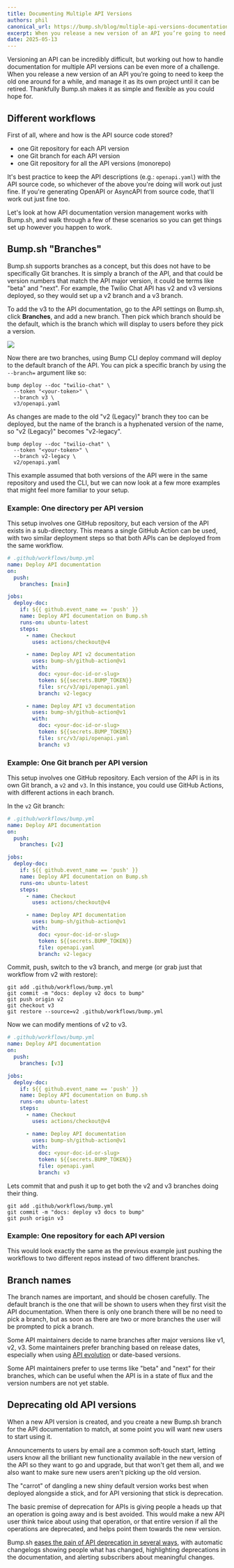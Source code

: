 ```yaml
---
title: Documenting Multiple API Versions
authors: phil
canonical_url: https://bump.sh/blog/multiple-api-versions-documentation
excerpt: When you release a new version of an API you’re going to need to keep the old one around for a while, and keep the documentation up to date until it can be retired.
date: 2025-05-13
---
```


Versioning an API can be incredibly difficult, but working out how to handle documentation for multiple API versions can be even more of a challenge. When you release a new version of an API you’re going to need to keep the old one around for a while, and manage it as its own project until it can be retired. Thankfully Bump.sh makes it as simple and flexible as you could hope for. 

## Different workflows

First of all, where and how is the API source code stored? 

- one Git repository for each API version
- one Git branch for each API version
- one Git repository for all the API versions (monorepo)

It's best practice to keep the API descriptions (e.g.: `openapi.yaml`) with the API source code, so whichever of the above you're doing will work out just fine. If you're generating OpenAPI or AsyncAPI from source code, that'll work out just fine too. 

Let's look at how API documentation version management works with Bump.sh, and walk through a few of these scenarios so you can get things set up however you happen to work.

## Bump.sh "Branches"

Bump.sh supports branches as a concept, but this does not have to be specifically Git branches. It is simply a branch of the API, and that could be version numbers that match the API major version, it could be terms like "beta" and "next". For example, the Twilio Chat API has v2 and v3 versions deployed, so they would set up a v2 branch and a v3 branch.

To add the v3 to the API documentation, go to the API settings on Bump.sh, click **Branches**, and add a new branch. Then pick which branch should be the default, which is the branch which will display to users before they pick a version.

![](/images/guides/documenting-multiple-versions/set-branches.png)

Now there are two branches, using Bump CLI deploy command will deploy to the default branch of the API. You can pick a specific branch by using the `--branch=` argument like so:

```shell
bump deploy --doc "twilio-chat" \
  --token "<your-token>" \
  --branch v3 \
  v3/openapi.yaml
```

As changes are made to the old "v2 (Legacy)" branch they too can be deployed, but the name of the branch is a hyphenated version of the name, so "v2 (Legacy)" becomes "v2-legacy".

```shell
bump deploy --doc "twilio-chat" \
  --token "<your-token>" \
  --branch v2-legacy \
  v2/openapi.yaml
```

This example assumed that both versions of the API were in the same repository and used the CLI, but we can now look at a few more examples that might feel more familiar to your setup.

### Example: One directory per API version

This setup involves one GitHub repository, but each version of the API exists in a sub-directory. This means a single GitHub Action can be used, with two similar deployment steps so that both APIs can be deployed from the same workflow.

```yaml
# .github/workflows/bump.yml
name: Deploy API documentation
on:
  push:
    branches: [main]

jobs:
  deploy-doc:
    if: ${{ github.event_name == 'push' }}
    name: Deploy API documentation on Bump.sh
    runs-on: ubuntu-latest
    steps:
      - name: Checkout
        uses: actions/checkout@v4

      - name: Deploy API v2 documentation
        uses: bump-sh/github-action@v1
        with:
          doc: <your-doc-id-or-slug>
          token: ${{secrets.BUMP_TOKEN}}
          file: src/v3/api/openapi.yaml
          branch: v2-legacy

      - name: Deploy API v3 documentation
        uses: bump-sh/github-action@v1
        with:
          doc: <your-doc-id-or-slug>
          token: ${{secrets.BUMP_TOKEN}}
          file: src/v3/api/openapi.yaml
          branch: v3
```

### Example: One Git branch per API version

This setup involves one GitHub repository. Each version of the API is in its own
Git branch, a `v2` and `v3`. In this instance, you could use GitHub Actions,
with different actions in each branch.

In the `v2` Git branch:

```yaml
# .github/workflows/bump.yml
name: Deploy API documentation
on:
  push:
    branches: [v2]

jobs:
  deploy-doc:
    if: ${{ github.event_name == 'push' }}
    name: Deploy API documentation on Bump.sh
    runs-on: ubuntu-latest
    steps:
      - name: Checkout
        uses: actions/checkout@v4

      - name: Deploy API documentation
        uses: bump-sh/github-action@v1
        with:
          doc: <your-doc-id-or-slug>
          token: ${{secrets.BUMP_TOKEN}}
          file: openapi.yaml
          branch: v2-legacy
```

Commit, push, switch to the v3 branch, and merge (or grab just that workflow from v2 with restore):

```shell
git add .github/workflows/bump.yml
git commit -m "docs: deploy v2 docs to bump"
git push origin v2
git checkout v3
git restore --source=v2 .github/workflows/bump.yml
```

Now we can modify mentions of v2 to v3.

```yaml
# .github/workflows/bump.yml
name: Deploy API documentation
on:
  push:
    branches: [v3]

jobs:
  deploy-doc:
    if: ${{ github.event_name == 'push' }}
    name: Deploy API documentation on Bump.sh
    runs-on: ubuntu-latest
    steps:
      - name: Checkout
        uses: actions/checkout@v4

      - name: Deploy API documentation
        uses: bump-sh/github-action@v1
        with:
          doc: <your-doc-id-or-slug>
          token: ${{secrets.BUMP_TOKEN}}
          file: openapi.yaml
          branch: v3
```

Lets commit that and push it up to get both the v2 and v3 branches doing their thing.

```shell
git add .github/workflows/bump.yml
git commit -m "docs: deploy v3 docs to bump"
git push origin v3
```

### Example: One repository for each API version

This would look exactly the same as the previous example just pushing the workflows to two different repos instead of two different branches.

## Branch names

The branch names are important, and should be chosen carefully. The default branch is the one that will be shown to users when they first visit the API documentation. When there is only one branch there will be no need to pick a branch, but as soon as there are two or more branches the user will be prompted to pick a branch.

Some API maintainers decide to name branches after major versions like v1, v2, v3. Some maintainers prefer branching based on release dates, especially when using [API evolution](https://apisyouwonthate.com/blog/api-evolution-for-rest-http-apis/) or date-based versions.

Some API maintainers prefer to use terms like "beta" and "next" for their branches, which can be useful when the API is in a state of flux and the version numbers are not yet stable. 

## Deprecating old API versions

When a new API version is created, and you create a new Bump.sh branch for the API documentation to match, at some point you will want new users to start using it. 

Announcements to users by email are a common soft-touch start, letting users know all the brilliant new functionality available in the new version of the API so they want to go and upgrade, but that won't get them all, and we also want to make sure new users aren't picking up the old version. 

The "carrot" of dangling a new shiny default version works best when deployed alongside a stick, and for API versioning that stick is deprecation. 

The basic premise of deprecation for APIs is giving people a heads up that an operation is going away and is best avoided. This would make a new API user think twice about using that operation, or that entire version if all the operations are deprecated, and helps point them towards the new version.

Bump.sh [eases the pain of API deprecation in several ways](https://docs.bump.sh/guides/technical-writing/how-our-api-docs-can-ease-the-pain-of-api-deprecation/), with automatic changelogs showing people what has changed, highlighting deprecations in the documentation, and alerting subscribers about meaningful changes.
